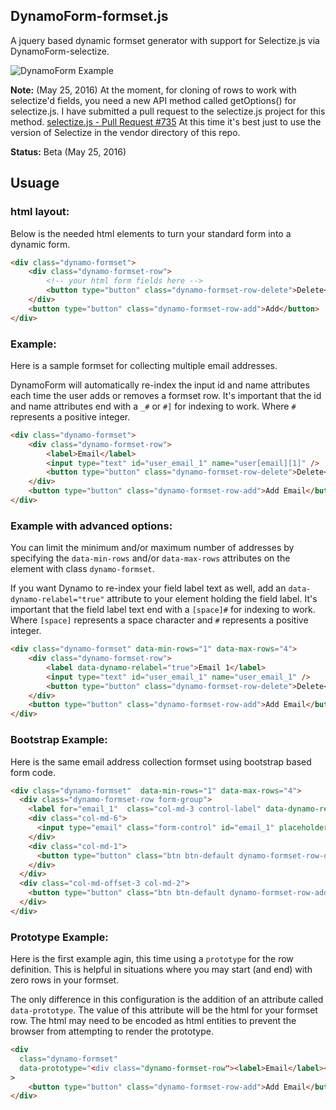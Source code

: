 ## DynamoForm-formset.js

A jquery based dynamic formset generator with support for Selectize.js via DynamoForm-selectize.

![DynamoForm Example](https://github.com/MESD/DynamoForm/blob/master/demo/DynamoForm-formset.png "DynamoForm Example")

**Note:** (May 25, 2016)
At the moment, for cloning of rows to work with selectize'd fields, you need a new API method
called getOptions() for selectize.js. I have submitted a pull request to the selectize.js
project for this method. [selectize.js - Pull Request #735](https://github.com/selectize/selectize.js/pull/820)
At this time it's best just to use the version of Selectize in the vendor directory of this repo.

**Status:** Beta (May 25, 2016)

## Usuage

### html layout:

Below is the needed html elements to turn your standard form into a dynamic
form.

``` html
<div class="dynamo-formset">
    <div class="dynamo-formset-row">
        <!-- your html form fields here -->
        <button type="button" class="dynamo-formset-row-delete">Delete</button>
    </div>
    <button type="button" class="dynamo-formset-row-add">Add</button>
</div>
```


### Example:

Here is a sample formset for collecting multiple email addresses.

DynamoForm will automatically re-index the input id and name attributes each
time the user adds or removes a formset row. It's important that the id and
name attributes end with a `_#` or `#]` for indexing to work. Where `#`
represents a positive integer.

``` html
<div class="dynamo-formset">
    <div class="dynamo-formset-row">
        <label>Email</label>
        <input type="text" id="user_email_1" name="user[email][1]" />
        <button type="button" class="dynamo-formset-row-delete">Delete</button>
    </div>
    <button type="button" class="dynamo-formset-row-add">Add Email</button>
</div>
```


### Example with advanced options:

You can limit the minimum and/or maximum number of addresses by specifying the
`data-min-rows` and/or `data-max-rows` attributes on the element with class
`dynamo-formset`.

If you want Dynamo to re-index your field label text as well, add an
`data-dynamo-relabel="true"` attribute to your element holding the field label.
It's important that the field label text end with a `[space]#` for indexing to
work. Where `[space]` represents a space character and `#` represents a
positive integer.

``` html
<div class="dynamo-formset" data-min-rows="1" data-max-rows="4">
    <div class="dynamo-formset-row">
        <label data-dynamo-relabel="true">Email 1</label>
        <input type="text" id="user_email_1" name="user_email_1" />
        <button type="button" class="dynamo-formset-row-delete">Delete</button>
    </div>
    <button type="button" class="dynamo-formset-row-add">Add Email</button>
</div>
```


### Bootstrap Example:

Here is the same email address collection formset using bootstrap based form code.

``` html
<div class="dynamo-formset"  data-min-rows="1" data-max-rows="4">
  <div class="dynamo-formset-row form-group">
    <label for="email_1"  class="col-md-3 control-label" data-dynamo-relabel="true">Email 1</label>
    <div class="col-md-6">
      <input type="email" class="form-control" id="email_1" placeholder="Enter email addresss">
    </div>
    <div class="col-md-1">
      <button type="button" class="btn btn-default dynamo-formset-row-delete" disabled="disabled">Delete</button>
    </div>
  </div>
  <div class="col-md-offset-3 col-md-2">
    <button type="button" class="btn btn-default dynamo-formset-row-add">Add Email</button>
  </div>
</div>
```

### Prototype Example:

Here is the first example agin, this time using a `prototype` for the row
definition. This is helpful in situations where you may start (and end) with
zero rows in your formset.

The only difference in this configuration is the addition of an attribute
called `data-prototype`. The value of this attribute will be the html for
your formset row. The html may need to be encoded as html entities to prevent
the browser from attempting to render the prototype.


``` html
<div
  class="dynamo-formset"
  data-prototype="<div class="dynamo-formset-row"><label>Email</label><input type="text" id="user_email_1" name="user[email][1]" /><button type="button" class="dynamo-formset-row-delete">Delete</button></div>"
>
    <button type="button" class="dynamo-formset-row-add">Add Email</button>
</div>
```
